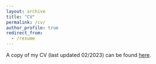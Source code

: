 ```yaml
---
layout: archive
title: "CV"
permalink: /cv/
author_profile: true
redirect_from:
  - /resume
---
```


A copy of my CV (last updated 02/2023) can be found [here](https://github.com/FrancescaCrucinio/FrancescaCrucinio.github.io/blob/master/files/cv.pdf).
